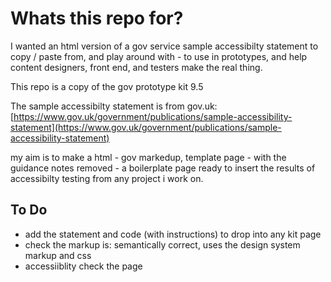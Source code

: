 # Whats this repo for?

I wanted an html version of a gov service sample accessibilty statement to copy / paste from, and play around with - to use in prototypes, and help content designers, front end, and testers make the real thing.

This repo is a copy of the gov prototype kit 9.5

The sample accessibilty statement is from gov.uk: 
[https://www.gov.uk/government/publications/sample-accessibility-statement](https://www.gov.uk/government/publications/sample-accessibility-statement) 

my aim is to make a html - gov markedup, template page - with the guidance notes removed - a boilerplate page ready to insert the results of accessibilty testing from any project i work on.

## To Do

* add the statement and code (with instructions) to drop into any kit page
* check the markup is: semantically correct, uses the design system markup and css
* accessiiblity check the page

